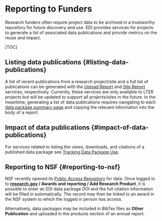 # Reporting to Funders

Research funders often require project data to be archived in a trustworthy repository for future discovery and use. EDI provides services for projects to generate a list of associated data publications and provide metrics on the reuse and impact.


[TOC]



## Listing data publications {#listing-data-publications}

A list of recent publications from a research project/site and a full list of publications can be generated with the [Upload Report](https://docs.google.com/document/d/1WaL8ys9GsuPS_69o0TQeI6B6qMnLJMHVxU8V6RGqiWI/edit#heading=h.jovn4yyxz8on) and [Site Report](https://docs.google.com/document/d/1WaL8ys9GsuPS_69o0TQeI6B6qMnLJMHVxU8V6RGqiWI/edit#heading=h.3s9oxieva4dj) services, respectively. Currently, these services are only available to LTER projects but will be updated to support all projects/sites in the future. In the meantime, generating a list of data publications requires navigating to each [data package summary page](https://docs.google.com/document/d/1fYIJAKFaA4lPyqo6Rz0ZSEUKKiNMLF5UZCxlyUfhxwM/edit#heading=h.moggqkctxdnf) and copying the relevant information into the body of a report.


## Impact of data publications {#impact-of-data-publications}

For services related to listing the views, downloads, and citations of a published data package see [Tracking Data Package Use](https://docs.google.com/document/d/1y0lPHC0b4d5Zsdwur0hXHH7IH1YiYBEROoo9BAO1sX0/edit?usp=sharing).


## Reporting to NSF {#reporting-to-nsf}

NSF recently opened its [Public Access Repository](https://par.nsf.gov/) for data. Once logged in to **[research.gov](https://www.research.gov/research-web/) / Awards and reporting / Add Research Product**, it is possible to enter an EDI data package DOI and the full citation information will be filled in automatically. The record may then be linked to an award in the NSF system to which the logged in person has access.

Alternatively, data packages may be included in BibTex files as **Other Publication** and uploaded in the products section of an annual report.
